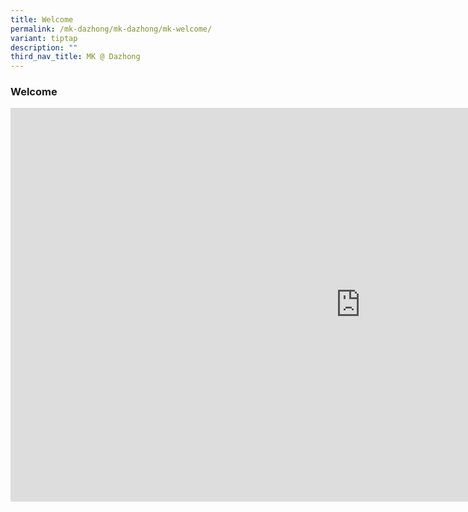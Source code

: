 ```yaml
---
title: Welcome
permalink: /mk-dazhong/mk-dazhong/mk-welcome/
variant: tiptap
description: ""
third_nav_title: MK @ Dazhong
---
```

<h3>Welcome</h3>
<p></p>
<div class="iframe-wrapper">
<iframe height="630" width="1120" allowfullscreen="true" frameborder="0" src="https://www.youtube.com/embed/ZUOJUWMbW1I?si=C5xr2RmPzoWikLXR"></iframe>
</div>
<p></p>
